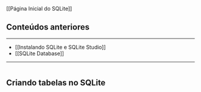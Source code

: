 [[Página Inicial do SQLite]]

## Conteúdos anteriores
---
- [[Instalando SQLite e SQLite Studio]]
- [[SQLite Database]]
---
```table-of-contents
```

## Criando tabelas no SQLite